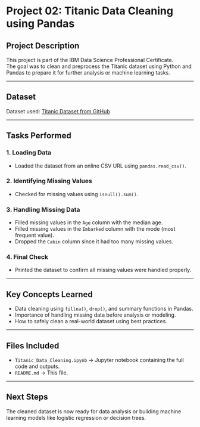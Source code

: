 # Project 02: Titanic Data Cleaning using Pandas

##  Project Description

This project is part of the IBM Data Science Professional Certificate.  
The goal was to clean and preprocess the Titanic dataset using Python and Pandas to prepare it for further analysis or machine learning tasks.

---

##  Dataset

Dataset used: [Titanic Dataset from GitHub](https://raw.githubusercontent.com/datasciencedojo/datasets/master/titanic.csv)

---

##  Tasks Performed

### 1. **Loading Data**
- Loaded the dataset from an online CSV URL using `pandas.read_csv()`.

### 2. **Identifying Missing Values**
- Checked for missing values using `isnull().sum()`.

### 3. **Handling Missing Data**
- Filled missing values in the `Age` column with the median age.
- Filled missing values in the `Embarked` column with the mode (most frequent value).
- Dropped the `Cabin` column since it had too many missing values.

### 4. **Final Check**
- Printed the dataset to confirm all missing values were handled properly.

---

##  Key Concepts Learned

- Data cleaning using `fillna()`, `drop()`, and summary functions in Pandas.
- Importance of handling missing data before analysis or modeling.
- How to safely clean a real-world dataset using best practices.

---

##  Files Included

- `Titanic_Data_Cleaning.ipynb` → Jupyter notebook containing the full code and outputs.
- `README.md` → This file.

---

##  Next Steps

The cleaned dataset is now ready for data analysis or building machine learning models like logistic regression or decision trees.


